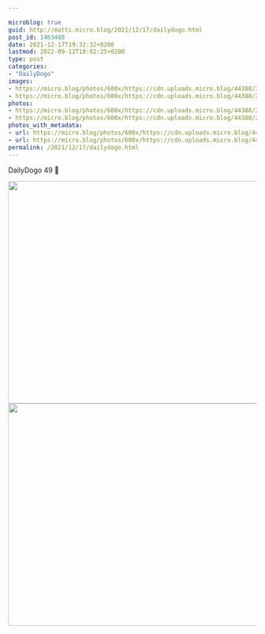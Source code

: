 ```yaml
---

microblog: true
guid: http://matti.micro.blog/2021/12/17/dailydogo.html
post_id: 1463488
date: 2021-12-17T19:32:32+0200
lastmod: 2022-09-12T10:02:25+0200
type: post
categories:
- "DailyDogo"
images:
- https://micro.blog/photos/600x/https://cdn.uploads.micro.blog/44388/2021/464b2b3fef.jpg
- https://micro.blog/photos/600x/https://cdn.uploads.micro.blog/44388/2021/bef73a4dc2.jpg
photos:
- https://micro.blog/photos/600x/https://cdn.uploads.micro.blog/44388/2021/464b2b3fef.jpg
- https://micro.blog/photos/600x/https://cdn.uploads.micro.blog/44388/2021/bef73a4dc2.jpg
photos_with_metadata:
- url: https://micro.blog/photos/600x/https://cdn.uploads.micro.blog/44388/2021/464b2b3fef.jpg
- url: https://micro.blog/photos/600x/https://cdn.uploads.micro.blog/44388/2021/bef73a4dc2.jpg
permalink: /2021/12/17/dailydogo.html
---
```

DailyDogo 49 🐶

<img src="/media/uploads/2021/464b2b3fef.jpg" width="600" height="450" alt="" /><img src="/media/uploads/2021/bef73a4dc2.jpg" width="600" height="450" alt="" />

